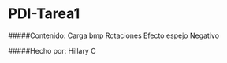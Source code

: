 ﻿# PDI-Tarea1

#####Contenido:
Carga bmp
Rotaciones
Efecto espejo
Negativo

#####Hecho por: 
Hillary C
